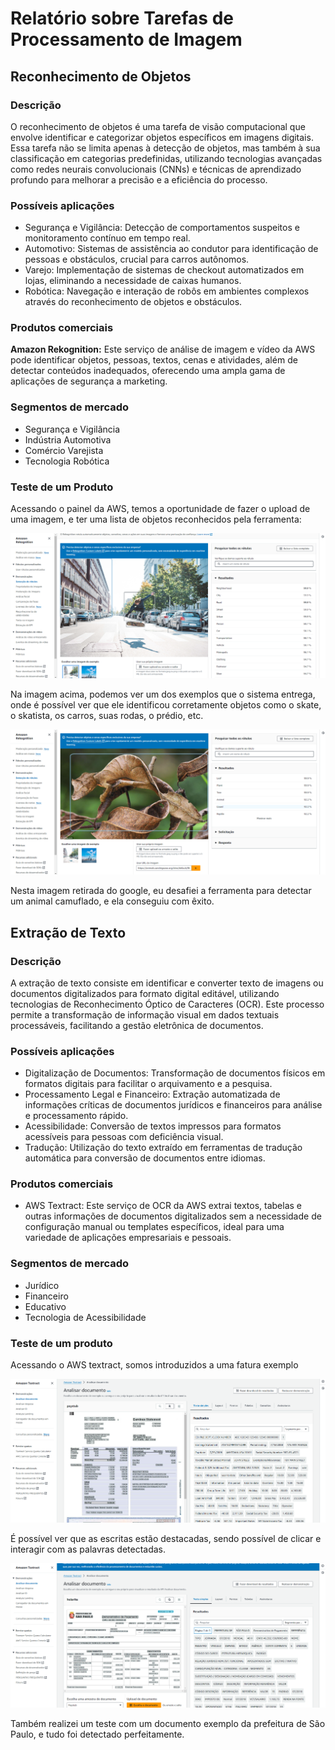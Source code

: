 # **Relatório sobre Tarefas de Processamento de Imagem**

## Reconhecimento de Objetos

### Descrição

O reconhecimento de objetos é uma tarefa de visão computacional que envolve identificar e categorizar objetos específicos em imagens digitais. Essa tarefa não se limita apenas à detecção de objetos, mas também à sua classificação em categorias predefinidas, utilizando tecnologias avançadas como redes neurais convolucionais (CNNs) e técnicas de aprendizado profundo para melhorar a precisão e a eficiência do processo.

### Possíveis aplicações

- Segurança e Vigilância: Detecção de comportamentos suspeitos e monitoramento contínuo em tempo real.
- Automotivo: Sistemas de assistência ao condutor para identificação de pessoas e obstáculos, crucial para carros autônomos.
- Varejo: Implementação de sistemas de checkout automatizados em lojas, eliminando a necessidade de caixas humanos.
- Robótica: Navegação e interação de robôs em ambientes complexos através do reconhecimento de objetos e obstáculos.

### Produtos comerciais

**Amazon Rekognition:** Este serviço de análise de imagem e vídeo da AWS pode identificar objetos, pessoas, textos, cenas e atividades, além de detectar conteúdos inadequados, oferecendo uma ampla gama de aplicações de segurança a marketing.

### Segmentos de mercado

- Segurança e Vigilância
- Indústria Automotiva
- Comércio Varejista
- Tecnologia Robótica

### Teste de um Produto

Acessando o painel da AWS, temos a oportunidade de fazer o upload de uma imagem, e ter uma lista de objetos reconhecidos pela ferramenta: 

![1714430948730](image/relatorio-tecnico/1714430948730.png)

Na imagem acima, podemos ver um dos exemplos que o sistema entrega, onde é possível ver que ele identificou corretamente objetos como o skate, o skatista, os carros, suas rodas, o prédio, etc. 

![1714431256341](image/relatorio-tecnico/1714431256341.png)

Nesta imagem retirada do google, eu desafiei a ferramenta para detectar um animal camuflado, e ela conseguiu com êxito. 

## Extração de Texto

### Descrição

A extração de texto consiste em identificar e converter texto de imagens ou documentos digitalizados para formato digital editável, utilizando tecnologias de Reconhecimento Óptico de Caracteres (OCR). Este processo permite a transformação de informação visual em dados textuais processáveis, facilitando a gestão eletrônica de documentos.

### Possíveis aplicações

- Digitalização de Documentos: Transformação de documentos físicos em formatos digitais para facilitar o arquivamento e a pesquisa.
- Processamento Legal e Financeiro: Extração automatizada de informações críticas de documentos jurídicos e financeiros para análise e processamento rápido.
- Acessibilidade: Conversão de textos impressos para formatos acessíveis para pessoas com deficiência visual.
- Tradução: Utilização do texto extraído em ferramentas de tradução automática para conversão de documentos entre idiomas.

### Produtos comerciais

- AWS Textract: Este serviço de OCR da AWS extrai textos, tabelas e outras informações de documentos digitalizados sem a necessidade de configuração manual ou templates específicos, ideal para uma variedade de aplicações empresariais e pessoais.

### Segmentos de mercado

- Jurídico
- Financeiro
- Educativo
- Tecnologia de Acessibilidade

### Teste de um produto

Acessando o AWS textract, somos introduzidos a uma fatura exemplo

![1714431700342](image/relatorio-tecnico/1714431700342.png)

É possível ver que as escritas estão destacadas, sendo possível de clicar e interagir com as palavras detectadas. 

![1714431901471](image/relatorio-tecnico/1714431901471.png)

Também realizei um teste com um documento exemplo da prefeitura de São Paulo, e tudo foi detectado perfeitamente. 